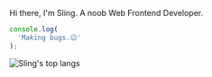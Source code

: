 Hi there, I'm Sling. A noob Web Frontend Developer.

```js
console.log(
  'Making bugs.😉'
);
```
<section>
  <!--
  <p>
    <picture>
      <img src="https://github-readme-stats.vercel.app/api?username=wangziling&show_icons=true&rank_icon=github" alt="Sling's Github stats" />
    </picture>
  </p>
  -->
  <p>
    <picture>
      <img src="https://github-readme-stats.vercel.app/api/top-langs/?username=wangziling&langs_count=8&layout=compact" alt="Sling's top langs" />
    </picture>
  </p>
  <!--
  <p>
    <picture>
      <img src="https://profile-counter.glitch.me/wangziling/count.svg" alt="Visitor counts" />
    </picture>
  </p>
  -->
</section>

<!--
**wangziling/wangziling** is a ✨ _special_ ✨ repository because its `README.md` (this file) appears on your GitHub profile.

Here are some ideas to get you started:

- 🔭 I’m currently working on ...
- 🌱 I’m currently learning ...
- 👯 I’m looking to collaborate on ...
- 🤔 I’m looking for help with ...
- 💬 Ask me about ...
- 📫 How to reach me: ...
- 😄 Pronouns: ...
- ⚡ Fun fact: ...
-->
